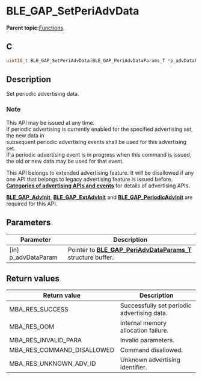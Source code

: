 # BLE\_GAP\_SetPeriAdvData

**Parent topic:**[Functions](GUID-D235316A-5434-4ADA-AEF5-10D073D0126B.md)

## C

```c
uint16_t BLE_GAP_SetPeriAdvData(BLE_GAP_PeriAdvDataParams_T *p_advDataParam);
```

## Description

Set periodic advertising data.

### Note

This API may be issued at any time.<br />If periodic advertising is currently enabled for the specified advertising set, the new data in<br />subsequent periodic advertising events shall be used for this advertising set.<br />If a periodic advertising event is in progress when this command is issued, the old or new data may be used for that event.

This API belongs to extended advertising feature. It will be disallowed if any one API that belongs to legacy advertising feature is issued before. **[Categories of advertising APIs and events](GUID-FD421446-446E-4881-8545-936E69D4C93F.md)** for details of advertising APIs.

**[BLE\_GAP\_AdvInit](GUID-474E0E7B-1467-44AA-851C-0291A9269F9D.md)**, **[BLE\_GAP\_ExtAdvInit](GUID-F5762AE4-DAC6-4A98-B46E-0FAFD2E158CD.md)** and **[BLE\_GAP\_PeriodicAdvInit](GUID-076E2022-E1A1-4C65-90E4-E2E110FB22D1.md)** are required for this API.

## Parameters

|Parameter|Description|
|---------|-----------|
|\[in\] p\_advDataParam|Pointer to **[BLE\_GAP\_PeriAdvDataParams\_T](GUID-46BF057B-D1D7-40E8-9940-44BC541442B1.md)** structure buffer.|

## Return values

|Return value|Description|
|------------|-----------|
|MBA\_RES\_SUCCESS|Successfully set periodic advertising data.|
|MBA\_RES\_OOM|Internal memory allocation failure.|
|MBA\_RES\_INVALID\_PARA|Invalid parameters.|
|MBA\_RES\_COMMAND\_DISALLOWED|Command disallowed.|
|MBA\_RES\_UNKNOWN\_ADV\_ID|Unknown advertising identifier.|

